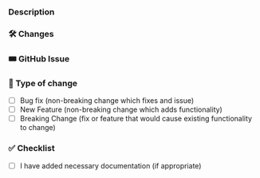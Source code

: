 ### Description

<!--- Describe the feature or problem being addressed in this pull request --->

### 🛠️ Changes

<!--- List down the changes you have made in detail --->

### 🎟️ GitHub Issue

<!--- Please link the GitHub Issue if applicable --->

### 🚨 Type of change

<!--- What types of changes does your code introduce? Put an `x` in all boxes that apply: --->

- [ ] Bug fix (non-breaking change which fixes and issue)
- [ ] New Feature (non-breaking change which adds functionality)
- [ ] Breaking Change (fix or feature that would cause existing functionality to change)

### ✅ Checklist

<!--- Go over all the following points, and put and `x` in all the boxes that apply. --->
<!--- If you're unsure about any of these, don't hesitate to ask. We're here to help! --->

- [ ] I have added necessary documentation (if appropriate)
